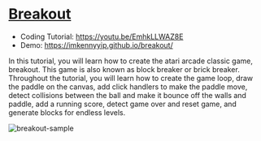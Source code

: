 # [Breakout](https://youtu.be/EmhkLLWAZ8E)
- Coding Tutorial: https://youtu.be/EmhkLLWAZ8E
- Demo: https://imkennyyip.github.io/breakout/

In this tutorial, you will learn how to create the atari arcade classic game, breakout. This game is also known as block breaker or brick breaker. Throughout the tutorial, you will learn how to create the game loop, draw the paddle on the canvas, add click handlers to make the paddle move, detect collisions between the ball and make it bounce off the walls and paddle, add a running score, detect game over and reset game, and generate blocks for endless levels.

![breakout-sample](https://user-images.githubusercontent.com/78777681/236094819-c218895c-19a5-4c24-95c8-799962fbc7c8.png)
